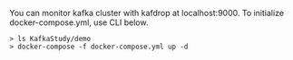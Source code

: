 You can monitor kafka cluster with kafdrop at localhost:9000.
To initialize docker-compose.yml, use CLI below.
```
> ls KafkaStudy/demo
> docker-compose -f docker-compose.yml up -d
```